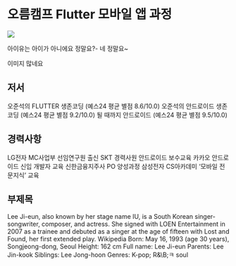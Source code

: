 # 오름캠프 Flutter 모바일 앱 과정

<img src="https://static.aiffel.io/assets/flutter/ohjoonseok-v2.png">

아이유는 아이가 아니에요 정말요?- 네 정말요~ 

이미지 많네요

## 저서
오준석의 FLUTTER 생존코딩 (예스24 평균 별점 8.6/10.0)
오준석의 안드로이드 생존코딩 (예스24 평균 별점 9.2/10.0)
될 때까지 안드로이드 (예스24 평균 별점 9.5/10.0)

## 경력사항
LG전자 MC사업부 선임연구원 출신
SKT 경력사원 안드로이드 보수교육
카카오 안드로이드 신입 개발자 교육
신한금융지주사 PO 양성과정
삼성전자 CS아카데미 ‘모바일 전문지식’ 교육

## 부제목

<English>
Lee Ji-eun, also known by her stage name IU, is a South Korean singer-songwriter, composer, and actress. She signed with LOEN Entertainment in 2007 as a trainee and debuted as a singer at the age of fifteen with Lost and Found, her first extended play. Wikipedia
Born: May 16, 1993 (age 30 years), Songjeong-dong, Seoul
Height: 162 cm
Full name: Lee Ji-eun
Parents: Lee Jin-kook
Siblings: Lee Jong-hoon
Genres: K-pop; R&\B;ㅋ soul

